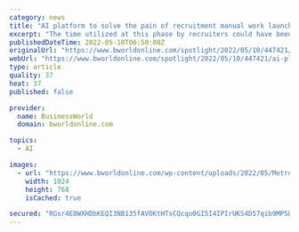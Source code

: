 ```yaml
---
category: news
title: "AI platform to solve the pain of recruitment manual work launched"
excerpt: "The time utilized at this phase by recruiters could have been applied to other priorities. This insight inspired MetroCity AI to develop a recruitment platform that solves the pain of long hours spent on CV screening and initial virtual interviews."
publishedDateTime: 2022-05-10T06:50:00Z
originalUrl: "https://www.bworldonline.com/spotlight/2022/05/10/447421/ai-platform-to-solve-the-pain-of-recruitment-manual-work-launched-2/"
webUrl: "https://www.bworldonline.com/spotlight/2022/05/10/447421/ai-platform-to-solve-the-pain-of-recruitment-manual-work-launched-2/"
type: article
quality: 37
heat: 37
published: false

provider:
  name: BusinessWorld
  domain: bworldonline.com

topics:
  - AI

images:
  - url: "https://www.bworldonline.com/wp-content/uploads/2022/05/MetroCity-AI-Why-should-we-hire-you-20220425-ver-1-1024x768.png"
    width: 1024
    height: 768
    isCached: true

secured: "RGsr4E8WXHDbKEQI3NB135fAVOKtHTsCQcqo0GI5I4IPIrUKS4D57qib9MPSUiAp7UMQ7wmvfaNeF+HguSky8cXNNDwuk2JRvFc9vclVAH/YhxaBUPUvG0LGGcGk3/Wj7+ob9DGAEMuMmzYGseOvhpuJxlrrdZaQwxyYXb8zSx/PPoszHxiILMyvcBQEOJPRyAb7Da0aWQDqRRjHgJ7fjXBOKYPWqgdTF4Mtr9KJlbqNi+oLZ0e1y8EYmHrFfEiLMU8NB+m9V7EL8psO/psx5WadO3tao0Z5KzeOHHWZIyubjAxNssrrdNzXPMx2JPUPUwRTgd+01AmiDvbC5ceNXlE4xHm3Te4YTNWA6EDVuE4=;HjI2/T9eOzyxyX1+Us809g=="
---
```


